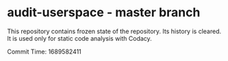 # audit-userspace - master branch

This repository contains frozen state of the repository.
Its history is cleared. It is used only for static code
analysis with Codacy.

Commit Time: 1689582411